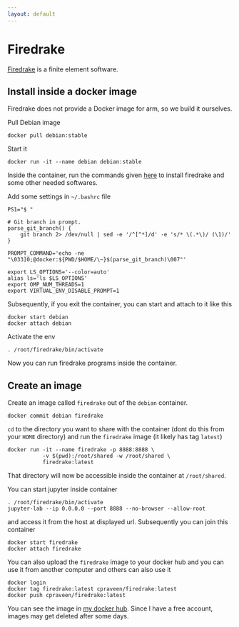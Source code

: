 ```yaml
---
layout: default
---
```


# Firedrake

[Firedrake](https://www.firedrakeproject.org) is a finite element software.

## Install inside a docker image

Firedrake does not provide a Docker image for arm, so we build it ourselves.

Pull Debian image

```shell
docker pull debian:stable
```

Start it

```shell
docker run -it --name debian debian:stable
```

Inside the container, run the commands given [here](https://github.com/cpraveen/cfdlab/blob/master/bin/firedrake_debian.sh) to install firedrake and some other needed softwares.

Add some settings in `~/.bashrc` file

```shell
PS1="$ "

# Git branch in prompt.
parse_git_branch() {
    git branch 2> /dev/null | sed -e '/^[^*]/d' -e 's/* \(.*\)/ (\1)/'
}

PROMPT_COMMAND='echo -ne "\033]0;@docker:${PWD/$HOME/\~}$(parse_git_branch)\007"'

export LS_OPTIONS='--color=auto'
alias ls='ls $LS_OPTIONS'
export OMP_NUM_THREADS=1
export VIRTUAL_ENV_DISABLE_PROMPT=1
```

Subsequently, if you exit the container, you can start and attach to it like this

```shell
docker start debian
docker attach debian
```

Activate the env

```shell
. /root/firedrake/bin/activate
```

Now you can run firedrake programs inside the container.

## Create an image

Create an image called `firedrake` out of the `debian` container.

```shell
docker commit debian firedrake
```

`cd` to the directory you want to share with the container (dont do this from your `HOME` directory) and run the `firedrake` image (it likely has tag `latest`)

```shell
docker run -it --name firedrake -p 8888:8888 \
           -v $(pwd):/root/shared -w /root/shared \
           firedrake:latest
```

That directory will now be accessible inside the container at `/root/shared`.

You can start jupyter inside container

```shell
. /root/firedrake/bin/activate
jupyter-lab --ip 0.0.0.0 --port 8888 --no-browser --allow-root
```

and access it from the host at displayed url. Subsequently you can join this container

```shell
docker start firedrake
docker attach firedrake
```

You can also upload the `firedrake` image to your docker hub and you can use it from another computer and others can also use it

```shell
docker login
docker tag firedrake:latest cpraveen/firedrake:latest
docker push cpraveen/firedrake:latest
```

You can see the image in [my docker hub](https://hub.docker.com/r/cpraveen/firedrake/tags). Since I have a free account, images may get deleted after some days.
